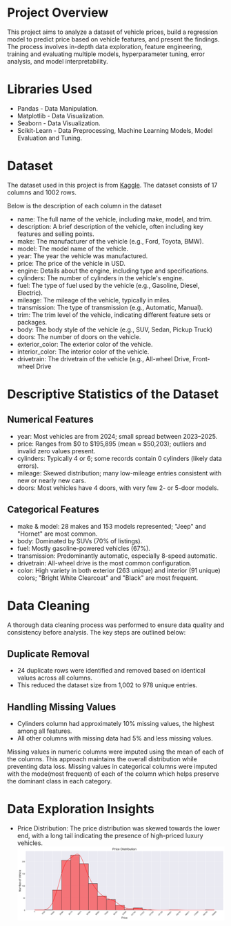 # Project Overview
This project aims to analyze a dataset of vehicle prices, build a regression model to predict price based on vehicle features, and present the findings. The process involves in-depth data exploration, feature engineering, training and evaluating multiple models, hyperparameter tuning, error analysis, and model interpretability.

# Libraries Used
* Pandas - Data Manipulation.
* Matplotlib - Data Visualization.
* Seaborn - Data Visualization.
* Scikit-Learn - Data Preprocessing, Machine Learning Models, Model Evaluation and Tuning.

# Dataset
The dataset used in this project is from [Kaggle](https://www.kaggle.com/datasets/khwaishsaxena/vehicle-price-prediction-dataset/data). The dataset consists of 17 columns and 1002 rows.

Below is the description of each column in the dataset

* name: The full name of the vehicle, including make, model, and trim.
* description: A brief description of the vehicle, often including key features and selling points.
* make: The manufacturer of the vehicle (e.g., Ford, Toyota, BMW).
* model: The model name of the vehicle.
* year: The year the vehicle was manufactured.
* price: The price of the vehicle in USD.
* engine: Details about the engine, including type and specifications.
* cylinders: The number of cylinders in the vehicle's engine.
* fuel: The type of fuel used by the vehicle (e.g., Gasoline, Diesel, Electric).
* mileage: The mileage of the vehicle, typically in miles.
* transmission: The type of transmission (e.g., Automatic, Manual).
* trim: The trim level of the vehicle, indicating different feature sets or packages.
* body: The body style of the vehicle (e.g., SUV, Sedan, Pickup Truck)
* doors: The number of doors on the vehicle.
* exterior_color: The exterior color of the vehicle.
* interior_color: The interior color of the vehicle.
* drivetrain: The drivetrain of the vehicle (e.g., All-wheel Drive, Front-wheel Drive

# Descriptive Statistics of the Dataset
## Numerical Features
* year: Most vehicles are from 2024; small spread between 2023–2025.
* price: Ranges from $0 to $195,895 (mean ≈ $50,203); outliers and invalid zero values present.
* cylinders: Typically 4 or 6; some records contain 0 cylinders (likely data errors).
* mileage: Skewed distribution; many low-mileage entries consistent with new or nearly new cars.
* doors: Most vehicles have 4 doors, with very few 2- or 5-door models.

## Categorical Features
* make & model: 28 makes and 153 models represented; "Jeep" and "Hornet" are most common.
* body: Dominated by SUVs (70% of listings).
* fuel: Mostly gasoline-powered vehicles (67%).
* transmission: Predominantly automatic, especially 8-speed automatic.
* drivetrain: All-wheel drive is the most common configuration.
* color: High variety in both exterior (263 unique) and interior (91 unique) colors; "Bright White Clearcoat" and "Black" are most frequent.

# Data Cleaning
A thorough data cleaning process was performed to ensure data quality and consistency before analysis. The key steps are outlined below:
## Duplicate Removal
* 24 duplicate rows were identified and removed based on identical values across all columns.
* This reduced the dataset size from 1,002 to 978 unique entries.
## Handling Missing Values
* Cylinders column had approximately 10% missing values, the highest among all features.
* All other columns with missing data had 5% and less missing values.
  
Missing values in numeric columns were imputed using the mean of each of the columns. This approach maintains the overall distribution while preventing data loss. Missing values in categorical columns were imputed with the mode(most frequent) of each of the column which helps preserve the dominant class in each category.

# Data Exploration Insights
* Price Distribution: The price distribution was skewed towards the lower end, with a long tail indicating the presence of high-priced luxury vehicles.![Price distribution](https://github.com/GeorgeScriptt/Vehicle-Price-Prediction/blob/main/images/price_distribution.png?raw=true)
